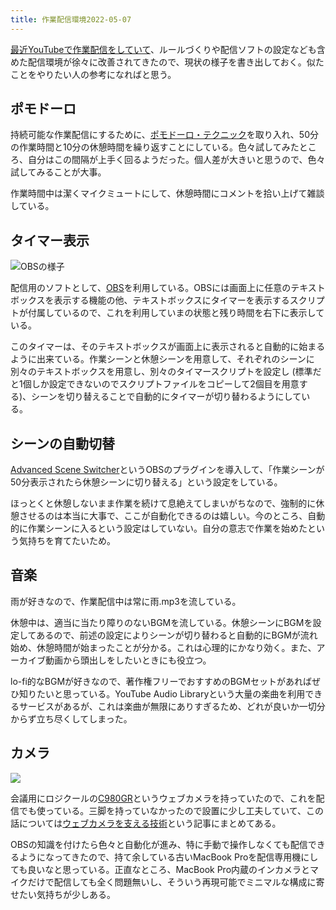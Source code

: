 ```yaml
---
title: 作業配信環境2022-05-07
---
```

[最近YouTubeで作業配信をしていて](https://www.youtube.com/channel/UC5s-KpSDGzxWPWNv94PnJHw)、ルールづくりや配信ソフトの設定なども含めた配信環境が徐々に改善されてきたので、現状の様子を書き出しておく。似たことをやりたい人の参考になればと思う。

ポモドーロ
-----

持続可能な作業配信にするために、[ポモドーロ・テクニック](https://ja.wikipedia.org/wiki/%E3%83%9D%E3%83%A2%E3%83%89%E3%83%BC%E3%83%AD%E3%83%BB%E3%83%86%E3%82%AF%E3%83%8B%E3%83%83%E3%82%AF)を取り入れ、50分の作業時間と10分の休憩時間を繰り返すことにしている。色々試してみたところ、自分はこの間隔が上手く回るようだった。個人差が大きいと思うので、色々試してみることが大事。

作業時間中は潔くマイクミュートにして、休憩時間にコメントを拾い上げて雑談している。

タイマー表示
------

![](https://lh3.googleusercontent.com/docs/AG8NV2bivlvzQu0g8rWOxJbUJ1KeuZGEwMtGWf7F9B3NesRIzl-rBuRbR0ArgKVlgX-MCet19nzRpMcntQpwLFrCxWNTwLZkK7TfRc3MoxB4n2_Ce1ZVHnvO1aSg9FuLdNqA81F0QhsDuvQal88az_TTHPrEg48DcMZYRTLJ7YdgCEjU8pAyIrlA3mEu4peqUg_BMhRxKjF7i1ZO8Wb7KeKTQ21na-3vmVgm8mP4BBjFZNezH0F2uaerYYR0LjQwuR5N6l37BlPxBx1Ebo5xHpsNcOF2sZC5eamRA1SM6uC1PuAMpaZp3f56Ci5IJ3hTa-snljyzKqKI2PUiFNm6_weoIdzYVachMyIRdmRlKbahb59JHlf9ZP5rpdJFnXpWje_Frf6T6BJQIPL1IqtarFhlqVlbNN5TIyZP3onop5dOKuxGoUfNVBHLjXDofcPd9VRVh6DcoMNA0ABh5RP7GcvqNBguQ1u-VMn8Ve4Z_EYM91GMXmm9por2lHPs_e7tHD2kIiKCxdUmK5iBHE72xE5n90lE5W_hljXv82pNfx5LCWXBM7WSdl0bjoIqeBhw5k5ld2rMZBu7fPDUdDcoCfXyjIsZyq0pBQl327VKdB404hExz6NE-NIsAVzpO_Nx1qNRQcVER8vFJ_EF-wuV8izl2pdPnioYxmlFe2oYMNVZATbLD1Pih-Y41RoUghMTjHGpfKWFPkaE_QIq9CnrgbZHE4tBNyeJUzzTiCXr7g1poM0QY8RUz9XKZCwCxIKtT_OM4kTnSkATbwMYyAgdpQsEHgn1lYigqMCp3ttlOK0gteYZQe0nvFK3y-_SckKl-pYPIwhtUtJr4AimiSG2y5T45ur0KbfP82tf_u0YqFxMt78-S2e56tQSOsTqPF1Eg5F9MOJ2jfXzhGo2jqAZkHTY-NZpSDJ7rSNHs_crq2HW6JPRrpyhdPwfQRYdZTbQCqhWjg403U7QYV2Dz9jStarvf000oUeTKSRlOlorGfLkGPRdtrfcdKn7LntpKXMqquDTrhC3A6Sx51BxRQFZodu_3DJlaaddV3mjDJpqyqQrgzfFwXerWwDSFUGB7ARF7R6fGC4Lyb3sKKXLSwLwp89bZdIuQlJBy75qFCbjv38Xj9_A1pQmNXFPHNxsf1U4qptDNB4_69or9fUaGzSfI_taUciDJBDslqz19gjugD-KnKfXmiZmRbI_JLUk7417M4gGvEi2QArvEpesOPZK_zebhXwUPvzT3qqSotO8lyUrbIfQPxsI "OBSの様子")

配信用のソフトとして、[OBS](https://obsproject.com/)を利用している。OBSには画面上に任意のテキストボックスを表示する機能の他、テキストボックスにタイマーを表示するスクリプトが付属しているので、これを利用していまの状態と残り時間を右下に表示している。

このタイマーは、そのテキストボックスが画面上に表示されると自動的に始まるように出来ている。作業シーンと休憩シーンを用意して、それぞれのシーンに別々のテキストボックスを用意し、別々のタイマースクリプトを設定し (標準だと1個しか設定できないのでスクリプトファイルをコピーして2個目を用意する)、シーンを切り替えることで自動的にタイマーが切り替わるようにしている。

シーンの自動切替
--------

[Advanced Scene Switcher](https://obsproject.com/forum/resources/advanced-scene-switcher.395/)というOBSのプラグインを導入して、「作業シーンが50分表示されたら休憩シーンに切り替える」という設定をしている。

ほっとくと休憩しないまま作業を続けて息絶えてしまいがちなので、強制的に休憩させるのは本当に大事で、ここが自動化できるのは嬉しい。今のところ、自動的に作業シーンに入るという設定はしていない。自分の意志で作業を始めたという気持ちを育てたいため。

音楽
--

雨が好きなので、作業配信中は常に雨.mp3を流している。

休憩中は、適当に当たり障りのないBGMを流している。休憩シーンにBGMを設定してあるので、前述の設定によりシーンが切り替わると自動的にBGMが流れ始め、休憩時間が始まったことが分かる。これは心理的にかなり効く。また、アーカイブ動画から頭出しをしたいときにも役立つ。

lo-fi的なBGMが好きなので、著作権フリーでおすすめのBGMセットがあればぜひ知りたいと思っている。YouTube Audio Libraryという大量の楽曲を利用できるサービスがあるが、これは楽曲が無限にありすぎるため、どれが良いか一切分からず立ち尽くしてしまった。

カメラ
---

![](https://lh3.googleusercontent.com/docs/AG8NV2Z_lZScZuKRKqio_QEk3QaAMEyrsMAFyIOaP9N_LlzJu6sLvboBQ-GIsXx7I3riQzAwveCfAgTB0nQ0pj56ArB33o1yLNi0TWp8oYvf-7l7Nv2z2SlDoIeNAX1TWy_3W0pAYk_sWejuC2SyYnSPdLP_mHf_op4q7i5dv9cuKFzkgd4_Bgy1hhTg2Q5tHRuz7-in67_sJb4BzKq9DpQos0OF5v6uFMBIJiE-L8kfehryzgOyB1jW2KWa7UK7upJtZ6G9aD0CmVH6bi0WbWXcjcLMfa6mx69cFLrBPaY7WxDlTig_BNUBU5lSiro4F3fd-suozymIZOf_-dP8ziUq2XEAxcyduS-5bqKG99QTtevFI8otQFKypw_nR-2kCGqzo8-oNF4S17lI6eOQKDQK1_dK2FooRKk7ahCIOfWP3lfDVs9G1Ji7E13Z5BD12SXyg0d_0wa1kxhcjKgDNHLrxTNQCTisBJ427CrC0QlD4344G6JwPDrU0f8IUL97302RvtwHSooPJ1H03w6TtP9HoadrKjI9PgAvpmQYkdqcdfFrv-PCL9GN4bAWhdMWEUu1kuKTm4guAUmh7bEBS8FScY8YGEK7YhVSYgjPJb6cT3qO7uUKooX09PU2bAWrA4duTYWPp8Qnlk8RdBIrUvt7rQfEKBjDxK20Ta4rJteo1RsyAngOXZOHrGHOxLrqQsl4ZWzsPvwYxqpDYR8Jo0-2zimdLhs36isEQbLuYTuH82K-bEiM4kpTXUtabWQ3_xgSw-HRlGnfgyHWJP0e7vvfK6vV_7mEAC_sb_w-wFusF_4thWQ-fVQW4EDzzvyBJAagKqTn2LSqZlZte7SjCGKnloZ3Vp31c-022WffEokvAuLLYKg57S4r7WF3BpC9dPz9kVqlWO7sq7sVgKUzUHJJ223koorAcRYk0orNs1KzTSb1K1HV5pIdxU9iL1JAOeUWLAuuPmnFdwAUWN05wy123CcwFS1w8_xz6k3x74DtbE9AYfEfOtCdVQYJwVAQbbF4rE0AnIfiVsTh2UHjJXgJpa9LWAwGyAGGrcjCvGKuOuE4O44-4eZcxoHN1AXw0eI4r8jTY8tJXpybUC5OA53iIch2vHZ4OlfOoIo_Az4iLJP0DSmHdhqrhuERn3AVyjD2OB9v-h3NTqWKa3HFaL7nVpMKW3ZaOgM16I_r64hloqGnP2dSLJrupgRpBKDzHwKu4e9X4pX04WlnGBHYeCAMCmkwXsq_W6Fe89L8iM3K_Nuesgtv)

会議用にロジクールの[C980GR](https://www.amazon.co.jp/dp/B086R71LGW)というウェブカメラを持っていたので、これを配信でも使っている。三脚を持っていなかったので設置に少し工夫していて、この話については[ウェブカメラを支える技術](https://r7kamura.com/articles/2022-05-04-super-crab-clamp)という記事にまとめてある。

OBSの知識を付けたら色々と自動化が進み、特に手動で操作しなくても配信できるようになってきたので、持て余している古いMacBook Proを配信専用機にしても良いなと思っている。正直なところ、MacBook Pro内蔵のインカメラとマイクだけで配信しても全く問題無いし、そういう再現可能でミニマルな構成に寄せたい気持ちが少しある。

